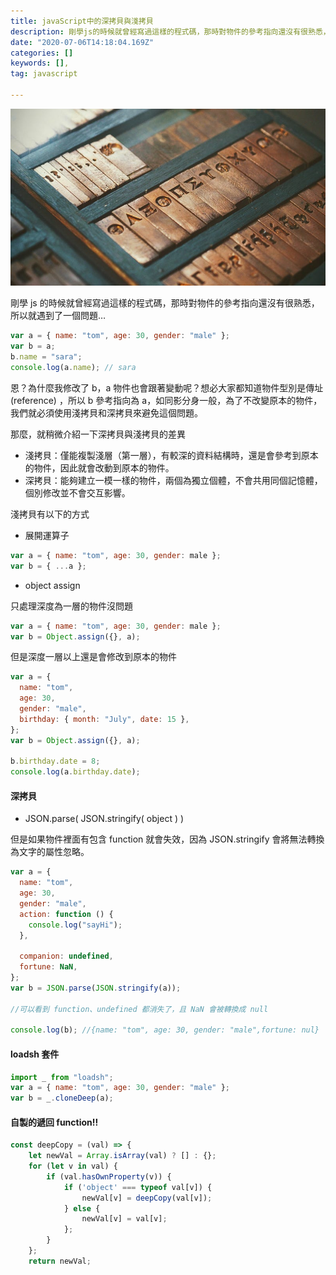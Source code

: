 ```yaml
---
title: javaScript中的深拷貝與淺拷貝
description: 剛學js的時候就曾經寫過這樣的程式碼，那時對物件的參考指向還沒有很熟悉，所以就遇到了一個問題…
date: "2020-07-06T14:18:04.169Z"
categories: []
keywords: [],
tag: javascript

---
```


![](/img/1__9s7C4lfIX__Ckf6GEBbGzEg.jpeg)

剛學 js 的時候就曾經寫過這樣的程式碼，那時對物件的參考指向還沒有很熟悉，所以就遇到了一個問題…

```javascript
var a = { name: "tom", age: 30, gender: "male" };
var b = a;
b.name = "sara";
console.log(a.name); // sara
```

恩？為什麼我修改了 b，a 物件也會跟著變動呢？想必大家都知道物件型別是傳址(reference) ，所以 b 參考指向為 a，如同影分身一般，為了不改變原本的物件，我們就必須使用淺拷貝和深拷貝來避免這個問題。

那麼，就稍微介紹一下深拷貝與淺拷貝的差異

- 淺拷貝：僅能複製淺層（第一層），有較深的資料結構時，還是會參考到原本的物件，因此就會改動到原本的物件。
- 深拷貝：能夠建立一模一樣的物件，兩個為獨立個體，不會共用同個記憶體，個別修改並不會交互影響。

淺拷貝有以下的方式

- 展開運算子

```javascript
var a = { name: "tom", age: 30, gender: male };
var b = { ...a };
```

- object assign

只處理深度為一層的物件沒問題

```javascript
var a = { name: "tom", age: 30, gender: male };
var b = Object.assign({}, a);
```

但是深度一層以上還是會修改到原本的物件

```javascript
var a = {
  name: "tom",
  age: 30,
  gender: "male",
  birthday: { month: "July", date: 15 },
};
var b = Object.assign({}, a);

b.birthday.date = 8;
console.log(a.birthday.date);
```

#### 深拷貝

- JSON.parse( JSON.stringify( object ) )

但是如果物件裡面有包含 function 就會失效，因為 JSON.stringify 會將無法轉換為文字的屬性忽略。

```javascript
var a = {
  name: "tom",
  age: 30,
  gender: "male",
  action: function () {
    console.log("sayHi");
  },

  companion: undefined,
  fortune: NaN,
};
var b = JSON.parse(JSON.stringify(a));

//可以看到 function、undefined 都消失了，且 NaN 會被轉換成 null

console.log(b); //{name: "tom", age: 30, gender: "male",fortune: nul}
```

#### loadsh 套件

```javascript
import _ from "loadsh";
var a = { name: "tom", age: 30, gender: "male" };
var b = _.cloneDeep(a);
```

#### 自製的遞回 function!!

```javascript
const deepCopy = (val) => {
    let newVal = Array.isArray(val) ? [] : {};
    for (let v in val) {
        if (val.hasOwnProperty(v)) {
            if ('object' === typeof val[v]) {
                newVal[v] = deepCopy(val[v]);
            } else {
                newVal[v] = val[v];
            };
        }
    };
    return newVal;

```
